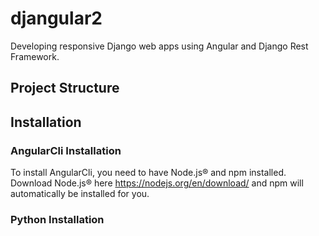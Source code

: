 # djangular2
Developing responsive Django web apps using Angular and Django Rest Framework.

## Project Structure

## Installation

### AngularCli Installation 
To install AngularCli, you need to have Node.js® and npm installed. Download Node.js® here https://nodejs.org/en/download/ and npm will automatically be installed for you.

### Python Installation 
